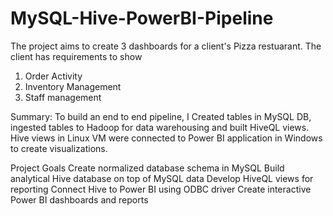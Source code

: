 # MySQL-Hive-PowerBI-Pipeline

The project aims to create 3 dashboards for a client's Pizza restuarant. The client has requirements to show 
1. Order Activity
2. Inventory Management
3. Staff management

Summary: To build an end to end pipeline, I Created tables in MySQL DB, ingested tables to Hadoop for data warehousing and built HiveQL views. Hive views in Linux VM were connected to Power BI application in Windows to 
create visualizations.

Project Goals
Create normalized database schema in MySQL
Build analytical Hive database on top of MySQL data
Develop HiveQL views for reporting
Connect Hive to Power BI using ODBC driver
Create interactive Power BI dashboards and reports
